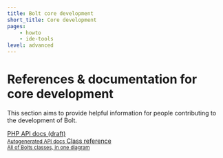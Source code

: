 ```yaml
---
title: Bolt core development
short_title: Core development
pages:
    - howto
    - ide-tools
level: advanced
---
```

References & documentation for core development
===============================================

This section aims to provide helpful information for people contributing to the
development of Bolt.

<div class="docsintro">
<a href="https://docs.bolt.cm/api/release/%%VERSION%%/" class="button medium docsintro">
PHP API docs (draft)<br>
<small>Autogenerated API docs</small>
</a>
<a href="class-reference" class="button medium docsintro">
Class reference<br>
<small>All of Bolts classes, in one diagram</small>
</a>
</div>

